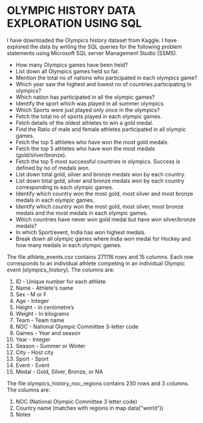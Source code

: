 
# OLYMPIC HISTORY DATA EXPLORATION USING SQL

I have downloaded the Olympics history dataset from Kaggle. I have explored the data by writing the SQL queries for the following problem statements 
using Microsoft SQL server Management Studio (SSMS).

* How many Olympics games have been held?
* List down all Olympics games held so far.
*	Mention the total no of nations who participated in each olympics game?
*	Which year saw the highest and lowest no of countries participating in olympics?
*	Which nation has participated in all the olympic games?
*	Identify the sport which was played in all summer olympics.
*	Which Sports were just played only once in the olympics?
*	Fetch the total no of sports played in each olympic games.
*	Fetch details of the oldest athletes to win a gold medal.
*	Find the Ratio of male and female athletes participated in all olympic games.
*	Fetch the top 5 athletes who have won the most gold medals.
*	Fetch the top 5 athletes who have won the most medals (gold/silver/bronze).
*	Fetch the top 5 most successful countries in olympics. Success is defined by no of medals won.
*	List down total gold, silver and bronze medals won by each country.
*	List down total gold, silver and bronze medals won by each country corresponding to each olympic games.
*	Identify which country won the most gold, most silver and most bronze medals in each olympic games.
*	Identify which country won the most gold, most silver, most bronze medals and the most medals in each olympic games.
*	Which countries have never won gold medal but have won silver/bronze medals?
*	In which Sport/event, India has won highest medals.
*	Break down all olympic games where India won medal for Hockey and how many medals in each olympic games.


The file athlete_events.csv contains 271116 rows and 15 columns. Each row corresponds to an individual athlete competing in an
individual Olympic event (olympics_history). The columns are:

1.	ID - Unique number for each athlete
2.	Name - Athlete's name
3.	Sex - M or F
4.	Age - Integer
5.	Height - In centimetre’s
6.	Weight - In kilograms
7.	Team - Team name
8.	NOC - National Olympic Committee 3-letter code
9.	Games - Year and season
10.	Year - Integer
11.	Season - Summer or Winter
12.	City - Host city
13.	Sport - Sport
14.	Event - Event
15.	Medal - Gold, Silver, Bronze, or NA


The file olympics_history_noc_regions contains 230 rows and 3 columns. The columns are:

1.	NOC (National Olympic Committee 3 letter code)
2.	Country name (matches with regions in map data("world"))
3.	Notes


